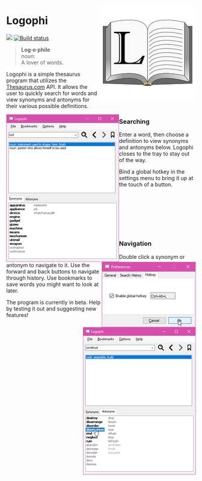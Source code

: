 [<img src="https://github.com/mousebyte/Logophi/blob/master/Resources/logophi.png" align="right" />](https://github.com/mousebyte/Logophi/blob/master/Resources/logophi.png)
# Logophi
[![](https://img.shields.io/github/release-pre/mousebyte/logophi.svg)](http://github.com/mousebyte/logophi) [![Build status](https://ci.appveyor.com/api/projects/status/bywa6ocofcjyy0e3?svg=true)](https://ci.appveyor.com/project/mousebyte/logophi)
>**Log·o·phile**  
>*noun*:  
>A lover of words.  

Logophi is a simple thesaurus program that utilizes the [Thesaurus.com](http://thesaurus.com) API. It allows the user to quickly search for words and view synonyms and antonyms for their various possible definitions.


[<img src="https://github.com/mousebyte/Logophi/blob/master/Resources/logophi-screenshot-1-thumb.png" align="left" />](https://github.com/mousebyte/Logophi/blob/master/Resources/logophi-screenshot-1.png)
### Searching
Enter a word, then choose a definition to view synonyms and antonyms below. Logophi closes to the tray to stay out of the way.

[<img src="https://github.com/mousebyte/Logophi/blob/master/Resources/logophi-screenshot-3-thumb.png" align="right" />](https://github.com/mousebyte/Logophi/blob/master/Resources/logophi-screenshot-3.png)
Bind a global hotkey in the settings menu to bring it up at the touch of a button.

<br /> <br /> <br /> <br /> <br /> <br />
    

[<img src="https://github.com/mousebyte/Logophi/blob/master/Resources/logophi-screenshot-2-thumb.png" align="right" />](https://github.com/mousebyte/Logophi/blob/master/Resources/logophi-screenshot-2.png)

### Navigation
Double click a synonym or antonym to navigate to it. Use the forward and back buttons to navigate through history. Use bookmarks to save words you might want to look at later.

The program is currently in beta. Help by testing it out and suggesting new features!
